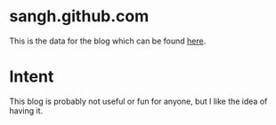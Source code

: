 sangh.github.com
================

This is the data for the blog which can be found [here](http://sangh.github.com).


Intent
======

This blog is probably not useful or fun for anyone, but I like the idea of having it.
